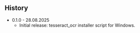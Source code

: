 <!-- HISTORY -->
## History

* 0.1.0 - 28.08.2025
  * Initial release: tesseract_ocr installer script for Windows.
